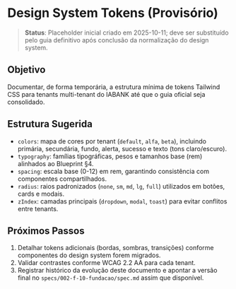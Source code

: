# Design System Tokens (Provisório)

> **Status**: Placeholder inicial criado em 2025-10-11; deve ser substituído pelo guia definitivo após conclusão da normalização do design system.

## Objetivo

Documentar, de forma temporária, a estrutura mínima de tokens Tailwind CSS para tenants multi-tenant do IABANK até que o guia oficial seja consolidado.

## Estrutura Sugerida

- `colors`: mapa de cores por tenant (`default`, `alfa`, `beta`), incluindo primária, secundária, fundo, alerta, sucesso e texto (tons claro/escuro).
- `typography`: famílias tipográficas, pesos e tamanhos base (rem) alinhados ao Blueprint §4.
- `spacing`: escala base (0-12) em rem, garantindo consistência com componentes compartilhados.
- `radius`: raios padronizados (`none`, `sm`, `md`, `lg`, `full`) utilizados em botões, cards e modais.
- `zIndex`: camadas principais (`dropdown`, `modal`, `toast`) para evitar conflitos entre tenants.

## Próximos Passos

1. Detalhar tokens adicionais (bordas, sombras, transições) conforme componentes do design system forem migrados.
2. Validar contrastes conforme WCAG 2.2 AA para cada tenant.
3. Registrar histórico da evolução deste documento e apontar a versão final no `specs/002-f-10-fundacao/spec.md` assim que disponível.
